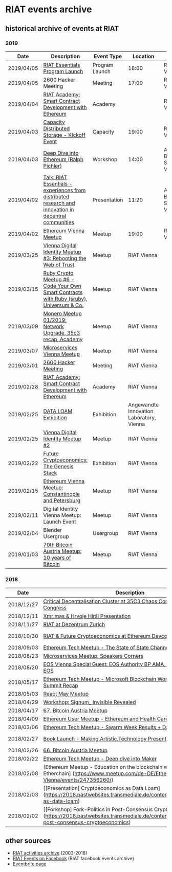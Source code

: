[RIAT Events on Facebook]: https://www.facebook.com/pg/riat.ac.at/events/ "RIAT Events on Facebook"
[ICS (iCal) calendar]: https://calendar.google.com/calendar/ical/riat.at_nst52qhk2fca3u8dvhce8pepbg%40group.calendar.google.com/public/basic.ics "online subscription to events in the RIAT space: crypto, blockchain, DLT"
[RIAT website]: https://riat.ac.at
[RIAT activities archive]: https://riat.at/activities
[Eventbrite page]: https://www.eventbrite.com/o/riat-academy-10768509578 "RIAT academy eventbrite page"
[PDF overview & print event calendar]: https://github.com/parasew/riat-events/raw/master/assets/RIAT_program_PDF_calendar_2019.pdf
[events archive]: "https://github.com/parasew/riat-events/tree/master/archive"

# RIAT events archive

## historical archive of events at RIAT

### 2019
| Date       | Description                                                                                                                                             | Event Type     | Location |                                |
| ---------- | ------------------------------------------------------------------------------------------------------------------------------------------------------- | -------------- | -------- | ------------------------------ |
| 2019/04/05 | [RIAT Essentials Program Launch](https://www.eventbrite.com/e/riat-essentials-program-launch-event-tickets-59535938595)                                 | Program Launch | 18:00    | RIAT Vienna                    |
| 2019/04/05 | 2600 Hacker Meeting                                                                                                                                     | Meeting        | 17:00    | RIAT Vienna                    |
| 2019/04/04 | [RIAT Academy: Smart Contract Development with Ethereum](https://www.facebook.com/events/1983523535284837/)                                             | Academy        |          | RIAT Vienna                    |
| 2019/04/03 | [Capacity Distributed Storage - Kickoff Event](https://www.meetup.com/de-DE/Capacity-Network/events/259902642/)                                         | Capacity       | 19:00    | RIAT Vienna                    |
| 2019/04/03 | [Deep Dive into Ethereum (Ralph Pichler)](https://www.blockchainsummitaustria.com/events/deep-dive-into-ethereum)                                       | Workshop       | 14:00    | ANON Blockchain Summit, Vienna |
| 2019/04/02 | [Talk: RIAT Essentials - experiences from distributed research and innovation in decentral communities](https://www.blockchainsummitaustria.com/agenda) | Presentation   | 11:20    | ANON Blockchain Summit, Vienna |
| 2019/04/02 | [Ethereum Vienna Meetup](https://www.meetup.com/Ethereum-Vienna/)                                                                                       | Meetup         | 19:00 | RIAT Vienna                    |
| 2019/03/25 | [Vienna Digital Identity Meetup #3: Rebooting the Web of Trust](https://www.meetup.com/de-DE/Vienna-Digital-Identity-Meetup/events/259683263/)                        | Meetup     | RIAT Vienna                              |
| 2019/03/15 | [Ruby Crypto Meetup #6 - Code Your Own Smart Contracts with Ruby (sruby), Universum & Co.](https://www.facebook.com/events/1988745191426912/)                         | Meetup     | RIAT Vienna                              |
| 2019/03/09 | [Monero Meetup 01/2019: Network Upgrade, 35c3 recap, Academy](https://www.facebook.com/events/2042824889349215/)                                                      | Meetup     | RIAT Vienna                              |
| 2019/03/07 | [Microservices Vienna Meetup](https://www.facebook.com/events/293328437951583/)                                                                                       | Meetup     | RIAT Vienna                              |
| 2019/03/01 | [2600 Hacker Meeting](https://www.facebook.com/events/306031676747864/)                                                                                               | Meeting    | RIAT Vienna                              |
| 2019/02/28 | [RIAT Academy: Smart Contract Development with Ethereum](https://www.facebook.com/events/319665308665747/)                                                            | Academy    | RIAT Vienna                              |
| 2019/02/25 | [DATA LOAM Exhibition](https://www.dieangewandte.at/jart/prj3/angewandte-2016/main.jart?rel=de&reserve-mode=active&content-id=1454062400291&artikel_id=1546414237711) | Exhibition | Angewandte Innovation Laboratory, Vienna |
| 2019/02/25 | [Vienna Digital Identity Meetup #2](https://www.facebook.com/events/239178996988956/)                                                                                 | Meetup     | RIAT Vienna                              |
| 2019/02/22 | [Future Cryptoeconomics: The Genesis Stack](https://web.facebook.com/events/1067229673468739/)                                                                        | Exhibition | RIAT Vienna                              |
| 2019/02/15 | [Ethereum Vienna Meetup: Constantinople and Petersburg](https://www.facebook.com/events/539687579870573/)                                                             | Meetup     | RIAT Vienna                              |
| 2019/02/11 | Digital Identity Vienna Meetup: Launch Event                                                                                                                          | Meetup     | RIAT Vienna                              |
| 2019/02/04 | Blender Usergroup                                                                                                                                                     | Usergroup  | RIAT Vienna                              |
| 2019/01/03 | [70th Bitcoin Austria Meetup: 10 years of Bitcoin](https://www.meetup.com/Bitcoin-Austria/events/257292033/)                                                          | Meetup     | RIAT Vienna                              |




### 2018
| Date       | Description                                                                                                                                                      | Event Type        | Location               |
| ---------- | ---------------------------------------------------------------------------------------------------------------------------------------------------------------- | ----------------- | ---------------------- |
| 2018/12/27 | [Critical Decentralisation Cluster at 35C3 Chaos Communication Congress](https://decentral.community/)                                                           | Conference        | Messehalle Leipzig     |
| 2018/12/11 | [Xmr.mas & Hrvoje Hiršl Presentation](https://www.facebook.com/events/1792511447541919/)                                                                         | Meetup            | RIAT Vienna            |
| 2018/11/27 | [RIAT at Dezentrum Zurich](https://www.facebook.com/events/1002168753301239/)                                                                                    | Speech            | TrustSquare Zürich     |
| 2018/10/30 | [RIAT & Future Cryptoeconomics at Ethereum Devcon 4](https://devcon4.ethereum.org/)                                                                              | Conference        | Prague Congress Centre |
| 2018/09/03 | [Ethereum Tech Meetup - The State of State Channels](https://www.meetup.com/de-DE/Ethereum-Vienna/events/253448252/)                                             | Meetup            | RIAT Vienna            |
| 2018/08/23 | [Microservices Meetup: Speakers Corners](https://www.meetup.com/de-DE/microservices-vienna/events/251276266/)                                                    | Meetup            | RIAT Vienna            |
| 2018/08/20 | [EOS Vienna Special Guest: EOS Authority BP AMA, Space Invaders on EOS](https://www.meetup.com/de-DE/EOS-Vienna/events/253674084/)                               | Meetup            | RIAT Vienna            |
| 2018/05/17 | [Ethereum Tech Meetup - Microsoft Blockchain Workbench + Swarm Summit Recap](https://www.meetup.com/de-DE/Ethereum-Vienna/events/250573068/)                     | Meetup            | RIAT Vienna            |
| 2018/05/03 | [React May Meetup](https://www.meetup.com/de-DE/ReactVienna/events/248813567/)                                                                                   | Meetup            | RIAT Vienna            |
| 2018/04/29 | [Workshop: Signum_ Invisible Revealed](https://www.facebook.com/events/277838786089115/)                                                                         | Workshop          | RIAT Vienna            |
| 2018/04/17 | [67. Bitcoin Austria Meetup](https://www.meetup.com/de-DE/Bitcoin-Austria/events/249296061/)                                                                     | Meetup            | RIAT Vienna            |
| 2018/04/09 | [Ethereum User Meetup - Ethereum and Health Care](https://www.meetup.com/de-DE/Ethereum-Vienna/events/239268692/)                                                | Meetup            | RIAT Vienna            |
| 2018/03/06 | [Ethereum Tech Meetup - Swarm Week Results + Datafund](https://www.meetup.com/de-DE/Ethereum-Vienna/events/248197811/)                                           | Meetup            | RIAT Vienna            |
| 2018/02/27 | [Book Launch - Making.Artistic.Technology Presentation](https://www.facebook.com/events/1625427954212613/)                                                       | Book Presentation | RIAT Vienna            |
| 2018/02/26 | [66. Bitcoin Austria Meetup](https://www.meetup.com/de-DE/Bitcoin-Austria/events/247950219/)                                                                     | Meetup            | RIAT Vienna            |
| 2018/02/22 | [Ethereum Tech Meetup - Deep dive into Maker](https://www.meetup.com/de-DE/Ethereum-Vienna/events/247747028/)                                                    | Meetup            | RIAT Vienna            |
| 2018/02/08 | [Ethereum Meetup - Education on the blockchain with ODEM + Etherchain] (https://www.meetup.com/de-DE/Ethereum-Vienna/events/247356260/)                          | Meetup            | RIAT Vienna            |
| 2018/02/03 | [[Presentation] Cryptoeconomics as Data Loam] (https://2018.pastwebsites.transmediale.de/content/cryptoeconomics-as-data-loam)                                   | Presentation      | Transmediale,Berlin    |
| 2018/02/02 | [[Forkshop] Fork-Politics in Post-Consensus Cryptoeconomics] (https://2018.pastwebsites.transmediale.de/content/fork-politics-in-post-consensus-cryptoeconomics) | Forkshop          | Transmediale, Berlin   |

## other sources

* [RIAT activities archive] (2003-2018)
* [RIAT Events on Facebook] (RIAT facebook events archive)
* [Eventbrite page]

